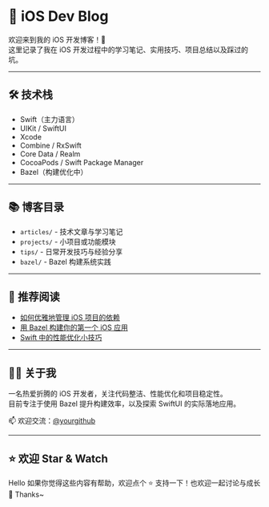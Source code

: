 # 🍎 iOS Dev Blog

欢迎来到我的 iOS 开发博客！🚀  
这里记录了我在 iOS 开发过程中的学习笔记、实用技巧、项目总结以及踩过的坑。

---

## 🛠 技术栈

- Swift（主力语言）
- UIKit / SwiftUI
- Xcode
- Combine / RxSwift
- Core Data / Realm
- CocoaPods / Swift Package Manager
- Bazel（构建优化中）

---

## 📚 博客目录

- `articles/` - 技术文章与学习笔记
- `projects/` - 小项目或功能模块
- `tips/` - 日常开发技巧与经验分享
- `bazel/` - Bazel 构建系统实践

---

## 🧩 推荐阅读

- [如何优雅地管理 iOS 项目的依赖](articles/dependency-management.md)
- [用 Bazel 构建你的第一个 iOS 应用](bazel/first-ios-app-with-bazel.md)
- [Swift 中的性能优化小技巧](tips/swift-performance.md)

---

## 🧑‍💻 关于我

一名热爱折腾的 iOS 开发者，关注代码整洁、性能优化和项目稳定性。  
目前专注于使用 Bazel 提升构建效率，以及探索 SwiftUI 的实际落地应用。

📫 欢迎交流：[@yourgithub](https://github.com/yourgithub)

---

## ⭐️ 欢迎 Star & Watch
Hello
如果你觉得这些内容有帮助，欢迎点个 ⭐️ 支持一下！也欢迎一起讨论与成长 🙌
Thanks~
